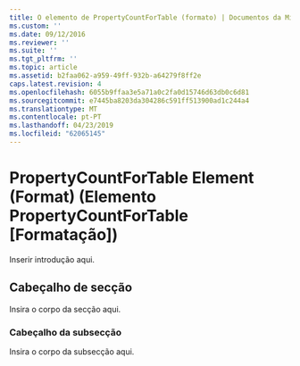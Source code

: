 ```yaml
---
title: O elemento de PropertyCountForTable (formato) | Documentos da Microsoft
ms.custom: ''
ms.date: 09/12/2016
ms.reviewer: ''
ms.suite: ''
ms.tgt_pltfrm: ''
ms.topic: article
ms.assetid: b2faa062-a959-49ff-932b-a64279f8ff2e
caps.latest.revision: 4
ms.openlocfilehash: 6055b9ffaa3e5a71a0c2fa0d15746d63db0c6d81
ms.sourcegitcommit: e7445ba8203da304286c591ff513900ad1c244a4
ms.translationtype: MT
ms.contentlocale: pt-PT
ms.lasthandoff: 04/23/2019
ms.locfileid: "62065145"
---
```

# <a name="propertycountfortable-element-format"></a>PropertyCountForTable Element (Format) (Elemento PropertyCountForTable [Formatação])

Inserir introdução aqui.

## <a name="section-heading"></a>Cabeçalho de secção

Insira o corpo da secção aqui.

### <a name="subsection-heading"></a>Cabeçalho da subsecção

Insira o corpo da subsecção aqui.
